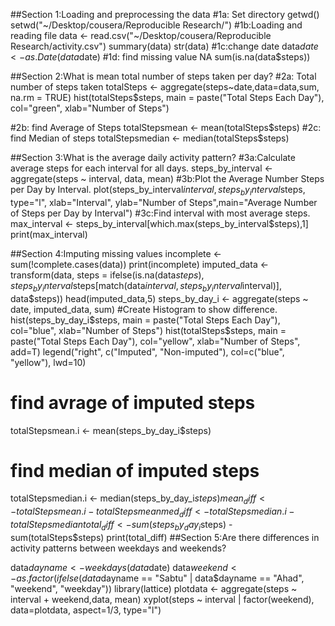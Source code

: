 
##Section 1:Loading and preprocessing the data
#1a: Set directory
getwd()
setwd("~/Desktop/cousera/Reproducible Research/")
#1b:Loading and reading file
data <- read.csv("~/Desktop/cousera/Reproducible Research/activity.csv")
summary(data)
str(data)
#1c:change date
data$date <- as.Date(data$date)
#1d: find missing value NA
sum(is.na(data$steps))

##Section 2:What is mean total number of steps taken per day?
#2a: Total number of steps taken
totalSteps <- aggregate(steps~date,data=data,sum, na.rm = TRUE)
hist(totalSteps$steps, main = paste("Total Steps Each Day"), col="green", xlab="Number of Steps")

#2b: find Average of Steps
totalStepsmean <- mean(totalSteps$steps)
#2c: find Median of steps
totalStepsmedian <- median(totalSteps$steps)

##Section 3:What is the average daily activity pattern?
#3a:Calculate average steps for each interval for all days.
steps_by_interval <- aggregate(steps ~ interval, data, mean)
#3b:Plot the Average Number Steps per Day by Interval.
plot(steps_by_interval$interval,steps_by_interval$steps, type="l", xlab="Interval", ylab="Number of Steps",main="Average Number of Steps per Day by Interval")
#3c:Find interval with most average steps.
max_interval <- steps_by_interval[which.max(steps_by_interval$steps),1]
print(max_interval)

##Section 4:Imputing missing values
incomplete <- sum(!complete.cases(data))
print(incomplete)
imputed_data <- transform(data, steps = ifelse(is.na(data$steps), steps_by_interval$steps[match(data$interval, steps_by_interval$interval)], data$steps))
head(imputed_data,5)
steps_by_day_i <- aggregate(steps ~ date, imputed_data, sum)
#Create Histogram to show difference. 
hist(steps_by_day_i$steps, main = paste("Total Steps Each Day"), col="blue", xlab="Number of Steps")
hist(totalSteps$steps, main = paste("Total Steps Each Day"), col="yellow", xlab="Number of Steps", add=T)
legend("right", c("Imputed", "Non-imputed"), col=c("blue", "yellow"), lwd=10)
# find avrage of imputed steps
totalStepsmean.i <- mean(steps_by_day_i$steps)
# find median of imputed steps
totalStepsmedian.i <- median(steps_by_day_i$steps)
mean_diff <- totalStepsmean.i - totalStepsmean
med_diff <- totalStepsmedian.i - totalStepsmedian
total_diff <- sum(steps_by_day_i$steps) - sum(totalSteps$steps)
print(total_diff)
##Section 5:Are there differences in activity patterns between weekdays and weekends?

data$dayname <- weekdays(data$date)
data$weekend <- as.factor(ifelse(data$dayname == "Sabtu" |
                                         data$dayname == "Ahad", "weekend", "weekday"))
library(lattice)
plotdata <- aggregate(steps ~ interval + weekend,data, mean)
xyplot(steps ~ interval | factor(weekend), data=plotdata, aspect=1/3, type="l")
